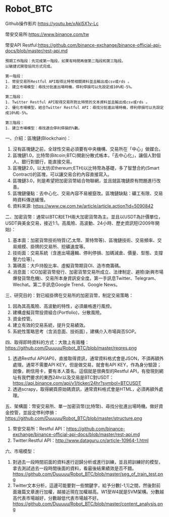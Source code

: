 # Robot_BTC

Github操作影片:https://youtu.be/xAkl5X1v-Lc

幣安交易所:https://www.binance.com/tw

幣安API Restful:https://github.com/binance-exchange/binance-official-api-docs/blob/master/rest-api.md

    預期工作階段：先完成第一階段，如果有時間再做第二階段和第三階段。
    以敏捷式開發協同方式完成。

    第一階段：
    1. 幣安交易所Restful API取得比特幣相關資料並且輸出成csv或rds 。
    2. 建立市場模型：尋找分批進出場時機，停利停損可以先設定成10%和-5%。

    第二階段：
    1. Twitter Restful API取得交易所對比特幣的文本資料並且輸出成csv或rds 。
    2. 優化市場模型，結合Twitter Restful API：尋找分批進出場時機，停利停損可以先設定成10%和-5%。

    第三階段：
    1. 建立市場模型：尋找適合停利停損的%數。

一、介紹：區塊鏈(Blockchain)：
1. 沒有區塊鏈之前，全球性交易必須要有中央機構、交易所在「中心」做媒合。
2. 區塊鏈1.0，比特幣(Bitcoin;BTC)開創分散式帳本，「去中心化」，讓個人對個人、銀行對銀行，能直接交易。
3. 區塊鏈2.0，以太坊(Ethereum;ETH)以比特幣為基礎，多了智慧合約(Smart Contract)的區塊，可以讓交易合約內容直接寫入。
4. 區塊鏈3.0，則是希望把加密貨幣結合物聯網，並且就區塊鏈原有問題進行改善。
5. 區塊鏈優點：去中心化、交易內容不易被竄改。區塊鏈缺點：礦工有限、交易時資料傳送緩慢。
6. 資料來源: https://www.cw.com.tw/article/article.action?id=5090842

二、加密貨幣：通常以BTC和ETH兩大加密貨幣為主。並且以USDT為計價單位，USDT與美金交易，接近1:1。高風險、高波動、24小時、歷史資訊短(2009年開始)：
1. 基本面：加密貨幣技術特質(乙太幣、萊特幣等)、區塊鏈技術、交易頻率、交易規模、掛牌的交易所、挖礦速度等。
2. 技術面：交易系統（含進出場邏輯、停利停損、加碼減倉、價量、型態、支撐壓力位等）。 
3. 籌碼面：大戶持股比率、虛擬貨幣期貨OI、造市商籌碼。
4. 消息面：ICO加密貨幣發行、加密貨幣交易所成立、法律制定、避險(新興市場爆發貨幣危機)、交易所本身資訊安全度。第一手訊息Twitter、Telegram、Wechat。第二手訊息Google Trend、Google News。

三、研究目的：對已經掛牌在交易所的加密貨幣，制定交易策略：
1. 因為其高風險、高波動的特性，必須嚴格進行風控。
2. 建構虛擬貨幣投資組合(Portfolio)，分散風險。
3. 資金控管。
4. 建立有效的交易系統，提升交易績效。
5. 系統性策略思考（含消息面、技術面），建構介入市場與否SOP。

四、取得即時資料的方式：大致上有兩種：https://github.com/Duuuuu/Robot_BTC/blob/master/reqres.png
1. 透過Restful API(API)，直接取得資訊，通常資料格式會是JSON，不須再額外處理。通常不需要API KEY。但是做交易，就會有API KEY，作為身分驗證；就像，刷信用卡，要有本人簽名。這個就是很典型的Restful API，有發現到網址有我們要求的東西24hr以及交易是BTC對USDT：https://api.binance.com/api/v1/ticker/24hr?symbol=BTCUSDT
2. 透過scrapy，取得網頁原始碼資訊，通常資料格式會是HTML，必須再額外處理。

五、架構圖：幣安交易所、單一加密貨幣(比特幣)、尋找分批進出場時機。做好資金控管，並設定停利停損：https://github.com/Duuuuu/Robot_BTC/blob/master/structure.png
1. 幣安交易所：Restful API：https://github.com/binance-exchange/binance-official-api-docs/blob/master/rest-api.md
2. Twitter:Restful API：http://www.dataguru.cn/article-10964-1.html

六、市場模型：
1. 對過去一段時間前面的資料進行迴歸分析或進行訓練，並且把訓練好的模型，拿去測試過去一段時間後面的資料，看最後結果績效是否不錯。https://github.com/Duuuuu/Robot_BTC/blob/master/seg_of_train_test.png
2. Twitter文本分析，這邊可能要對一些關鍵字，給予分數[-1,1]之間，然後對前面幾篇文章進行加權，越接近現在加權越高。W1至W4就是SVM架構。分數越高代表市場越好，分數越低代表市場越不好。https://github.com/Duuuuu/Robot_BTC/blob/master/content_analysis.png






